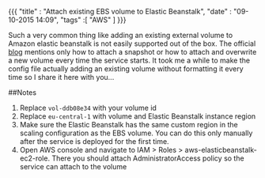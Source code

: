 ﻿{{{
    "title"    : "Attach existing EBS volume to Elastic Beanstalk",	
    "date"     : "09-10-2015 14:09",
    "tags"     :[ "AWS" ]
}}}

Such a very common thing like adding an existing external volume to Amazon elastic beanstalk is not easily supported out of the box. The official [blog](https://blogs.aws.amazon.com/application-management/post/Tx224DU59IG3OR9/Customize-Ephemeral-and-EBS-Volumes-in-Elastic-Beanstalk-Environments) mentions only how to attach a snapshot or how to attach and overwrite a new volume every time the service starts. It took me a while to make the config file actually adding an existing volume without formatting it every time so I share it here with you...

<script src="https://gist.github.com/pofider/17a096358e4fe34ca39f.js"></script>

##Notes

1. Replace `vol-ddb08e34` with your volume id
2. Replace `eu-central-1`  with volume and Elastic Beanstalk instance region
3. Make sure the Elastic Beanstalk has the same custom region in the scaling configuration as the EBS volume. You can do this only manually after the service is deployed for the first time.
4. Open AWS console and navigate to IAM > Roles > aws-elasticbeanstalk-ec2-role. There you should attach AdministratorAccess policy so the service can attach to the volume
